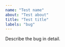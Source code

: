 ```yaml
---
name: "Test name"
about: "Test about"
title: "Test title"
labels: "bug"
---
```

Describe the bug in detail.
